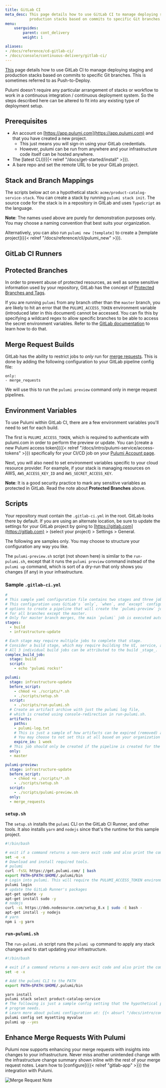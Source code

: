 ```yaml
---
title: GitLab CI
meta_desc: This page details how to use GitLab CI to manage deploying staging and
           production stacks based on commits to specific Git branches.
menu:
    userguides:
        parent: cont_delivery
        weight: 1

aliases:
- /docs/reference/cd-gitlab-ci/
- /docs/console/continuous-delivery/gitlab-ci/
---
```


[This](https://about.gitlab.com/features/gitlab-ci-cd/) page details how to use GitLab CI to manage deploying
staging and production stacks based on commits to specific Git branches. This is sometimes
referred to as Push-to-Deploy.

Pulumi doesn't require any particular arrangement of stacks or workflow to work in a
continuous integration / continuous deployment system. So the steps described here can be
altered to fit into any existing type of deployment setup.

## Prerequisites

- An account on [https://app.pulumi.com](https://app.pulumi.com) and that you have created a new project.
    - This just means you will sign-in using your GitLab credentials.
    - However, pulumi can be run from anywhere and your infrastructure code itself can be hosted anywhere.
- The [latest CLI]({{< relref "/docs/get-started/install" >}}).
- A bare repo and set the remote URL to be your GitLab project.

## Stack and Branch Mappings

The scripts below act on a hypothetical stack: `acme/product-catalog-service-stack`.
You can create a stack by running `pulumi stack init`.
The source code for the stack is in a repository in GitLab and uses `TypeScript` as the language.

**Note**: The names used above are purely for demonstration purposes only.
You may choose a naming convention that best suits your organization.

Alternatively, you can also run `pulumi new [template]` to create a [template project]({{< relref "/docs/reference/cli/pulumi_new" >}}).

## GitLab CI Runners

## Protected Branches

In order to prevent abuse of protected resources, as well as some sensitive information used
by your repository, GitLab has the concept of [Protected Branches and Tags](https://gitlab.com/help/user/project/protected_branches.md).

If you are running `pulumi` from any branch other than the `master` branch,
you are likely to hit an error that the `PULUMI_ACCESS_TOKEN`
environment variable (introduced later in this document) cannot be accessed.
You can fix this by specifying a wildcard regex to allow specific branches to
be able to access the secret environment variables. Refer to the [GitLab
documentation](https://gitlab.com/help/user/project/protected_branches.md) to learn how to do that.

## Merge Request Builds

GitLab has the ability to restrict jobs to _only_ run for [merge requests](https://docs.gitlab.com/ee/ci/merge_request_pipelines/). This is done by adding the following configuration to your GitLab pipeline config file:

```
only:
- merge_requests
```

We will use this to run the `pulumi preview` command only in merge request pipelines.

## Environment Variables

To use Pulumi within GitLab CI, there are a few environment variables you'll need to set for each
build.

The first is `PULUMI_ACCESS_TOKEN`, which is required to authenticate with pulumi.com in order to
perform the preview or update. You can [create a new Pulumi access token]({{< relref "/docs/intro/pulumi-service/access-tokens" >}}) specifically for your
CI/CD job on your [Pulumi Account page](https://app.pulumi.com/account/tokens).

Next, you will also need to set environment variables specific to your cloud resource provider.
For example, if your stack is managing resources on AWS, `AWS_ACCESS_KEY_ID` and
`AWS_SECRET_ACCESS_KEY`.

**Note**: It is a good security practice to mark any sensitive variables as protected in GitLab.
Read the note about **Protected Branches** above.

## Scripts

Your repository must contain the `.gitlab-ci.yml` in the root. GitLab looks there by default.
If you are using an alternate location, be sure to update the settings for your GitLab project
by going to [https://gitlab.com](https://gitlab.com) > (select your project) > Settings > General.

The following are samples only. You may choose to structure your configuration any way you like.

The `pulumi-preview.sh` script (not shown here) is similar to the `run-pulumi.sh`, except that
it runs the `pulumi preview` command instead of the `pulumi up` command, which is sort of a dry-run
that only shows you changes (if any) in your infrastructure.

### Sample `.gitlab-ci.yml`

```yaml
#
# This sample yaml configuration file contains two stages and three jobs.
# This configuration uses GitLab's `only`, `when`, and `except` configuration
# options to create a pipeline that will create the `pulumi-preview` job in the pipeline,
# for all branches except the master.
# Only for master branch merges, the main `pulumi` job is executed automatically.
stages:
  - build
  - infrastructure-update

# Each stage may require multiple jobs to complete that stage.
# Consider a build stage, which may require building the UI, service, and a CLI.
# All 3 individual build jobs can be attributed to the build _stage_.
complex_build_job:
  stage: build
  script:
    - echo "pulumi rocks!"

pulumi:
  stage: infrastructure-update
  before_script:
    - chmod +x ./scripts/*.sh
    - ./scripts/setup.sh
  script:
    - ./scripts/run-pulumi.sh
  # Create an artifact archive with just the pulumi log file,
  # which is created using console-redirection in run-pulumi.sh.
  artifacts:
    paths:
    - pulumi-log.txt
    # This is just a sample of how artifacts can be expired (removed) automatically in GitLab.
    # You may choose to not set this at all based on your organization's or team's preference.
    expire_in: 1 week
  # This job should only be created if the pipeline is created for the master branch.
  only:
  - master

pulumi-preview:
  stage: infrastructure-update
  before_script:
    - chmod +x ./scripts/*.sh
    - ./scripts/setup.sh
  script:
    - ./scripts/pulumi-preview.sh
  only:
  - merge_requests
```

### `setup.sh`

The `setup.sh` installs the `pulumi` CLI on the GitLab CI Runner, and other tools.
It also installs `yarn` and `nodejs` since that's the runtime for this sample project.

```bash
#!/bin/bash

# exit if a command returns a non-zero exit code and also print the commands and their args as they are executed
set -e -x
# Download and install required tools.
# pulumi
curl -fsSL https://get.pulumi.com/ | bash
export PATH=$PATH:$HOME/.pulumi/bin
# Login into pulumi. This will require the PULUMI_ACCESS_TOKEN environment variable
pulumi login
# update the GitLab Runner's packages
apt-get update -y
apt-get install sudo -y
# nodejs
curl -sL https://deb.nodesource.com/setup_8.x | sudo -E bash -
apt-get install -y nodejs
# yarn
npm i -g yarn
```

### `run-pulumi.sh`

The `run-pulumi.sh` script runs the `pulumi up` command to apply any stack changes and to start
updating your infrastructure.

```bash
#!/bin/bash

# exit if a command returns a non-zero exit code and also print the commands and their args as they are executed
set -e -x

# Add the pulumi CLI to the PATH
export PATH=$PATH:$HOME/.pulumi/bin

yarn install
pulumi stack select product-catalog-service
# The following is just a sample config setting that the hypothetical pulumi
# program needs.
# Learn more about pulumi configuration at: {{< absurl "/docs/intro/concepts/config/" >}}
pulumi config set mysetting myvalue
pulumi up --yes
```

## Enhance Merge Requests With Pulumi

Pulumi now supports enhancing your merge requests with insights into changes to your infrastructure.
Never miss another unintended change with the infrastructure change summary shown inline with the rest of your
merge request notes. Learn how to [configure]({{< relref "gitlab-app" >}}) the integration with Pulumi.

![Merge Request Note](/images/docs/guides/continuous-delivery/gitlab-app/merge_request_note.png)
